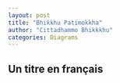 ```yaml
---
layout: post
title: "Bhikkhu Patimokkha"
author: "Cittadhammo Bhikkkhu"
categories: Diagrams
---
```


## Un titre en français 


